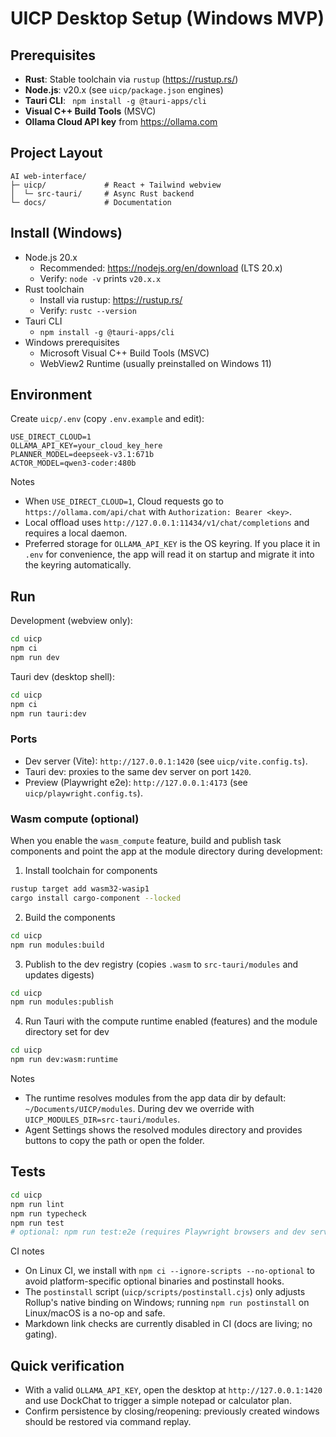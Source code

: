 # UICP Desktop Setup (Windows MVP)

## Prerequisites
- **Rust**: Stable toolchain via `rustup` (https://rustup.rs/)
- **Node.js**: v20.x (see `uicp/package.json` engines)
- **Tauri CLI**: ` npm install -g @tauri-apps/cli`
- **Visual C++ Build Tools** (MSVC)
- **Ollama Cloud API key** from https://ollama.com

## Project Layout
```text
AI web-interface/
├─ uicp/             # React + Tailwind webview
│  └─ src-tauri/     # Async Rust backend
└─ docs/             # Documentation
```

## Install (Windows)

- Node.js 20.x
  - Recommended: https://nodejs.org/en/download (LTS 20.x)
  - Verify: `node -v` prints `v20.x.x`
- Rust toolchain
  - Install via rustup: https://rustup.rs/
  - Verify: `rustc --version`
- Tauri CLI
  - `npm install -g @tauri-apps/cli`
- Windows prerequisites
  - Microsoft Visual C++ Build Tools (MSVC)
  - WebView2 Runtime (usually preinstalled on Windows 11)

## Environment

Create `uicp/.env` (copy `.env.example` and edit):

```
USE_DIRECT_CLOUD=1
OLLAMA_API_KEY=your_cloud_key_here
PLANNER_MODEL=deepseek-v3.1:671b
ACTOR_MODEL=qwen3-coder:480b
```

Notes
- When `USE_DIRECT_CLOUD=1`, Cloud requests go to `https://ollama.com/api/chat` with `Authorization: Bearer <key>`.
- Local offload uses `http://127.0.0.1:11434/v1/chat/completions` and requires a local daemon.
 - Preferred storage for `OLLAMA_API_KEY` is the OS keyring. If you place it in `.env` for convenience, the app will read it on startup and migrate it into the keyring automatically.

## Run

Development (webview only):

```bash
cd uicp
npm ci
npm run dev
```

Tauri dev (desktop shell):

```bash
cd uicp
npm ci
npm run tauri:dev
```

### Ports

- Dev server (Vite): `http://127.0.0.1:1420` (see `uicp/vite.config.ts`).
- Tauri dev: proxies to the same dev server on port `1420`.
- Preview (Playwright e2e): `http://127.0.0.1:4173` (see `uicp/playwright.config.ts`).

### Wasm compute (optional)

When you enable the `wasm_compute` feature, build and publish task components and point the app at the module directory during development:

1) Install toolchain for components

```bash
rustup target add wasm32-wasip1
cargo install cargo-component --locked
```

2) Build the components

```bash
cd uicp
npm run modules:build
```

3) Publish to the dev registry (copies `.wasm` to `src-tauri/modules` and updates digests)

```bash
cd uicp
npm run modules:publish
```

4) Run Tauri with the compute runtime enabled (features) and the module directory set for dev

```bash
cd uicp
npm run dev:wasm:runtime
```

Notes
- The runtime resolves modules from the app data dir by default: `~/Documents/UICP/modules`. During dev we override with `UICP_MODULES_DIR=src-tauri/modules`.
- Agent Settings shows the resolved modules directory and provides buttons to copy the path or open the folder.

## Tests

```bash
cd uicp
npm run lint
npm run typecheck
npm run test
# optional: npm run test:e2e (requires Playwright browsers and dev server)
```

CI notes
- On Linux CI, we install with `npm ci --ignore-scripts --no-optional` to avoid platform-specific optional binaries and postinstall hooks.
- The `postinstall` script (`uicp/scripts/postinstall.cjs`) only adjusts Rollup's native binding on Windows; running `npm run postinstall` on Linux/macOS is a no-op and safe.
- Markdown link checks are currently disabled in CI (docs are living; no gating).

## Quick verification

- With a valid `OLLAMA_API_KEY`, open the desktop at `http://127.0.0.1:1420` and use DockChat to trigger a simple notepad or calculator plan.
- Confirm persistence by closing/reopening: previously created windows should be restored via command replay.
